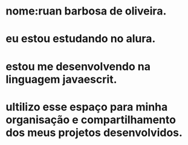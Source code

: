 # nome:ruan barbosa de oliveira.
# eu estou estudando no alura.
# estou me desenvolvendo na linguagem javaescrit.
# ultilizo esse espaço para minha organisação e compartilhamento dos meus projetos desenvolvidos.
